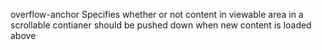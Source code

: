 overflow-anchor
    Specifies whether or not content in viewable area in a scrollable contianer should be pushed down when new content is loaded above
